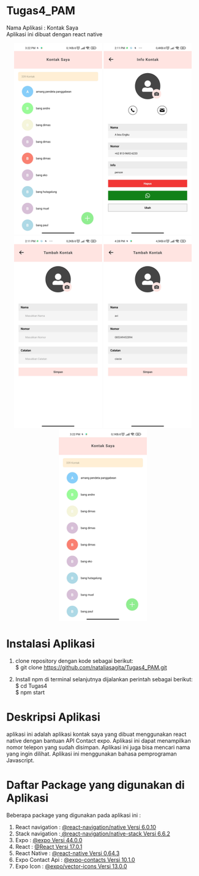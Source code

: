 # Tugas4_PAM
Nama Aplikasi : Kontak Saya <br>
Aplikasi ini dibuat dengan react native

<div align="center">
  <img widht="300px" height="500px" src="gambar_aplikasi/menukontak.jpg"/>
  <img widht="300px" height="500px" src="gambar_aplikasi/infokontak.jpg"/>
  <img widht="300px" height="500px" src="gambar_aplikasi/tambahkontak.jpg"/>
  <img widht="300px" height="500px" src="gambar_aplikasi/simpankontak.jpg"/>
  <img widht="300px" height="500px" src="gambar_aplikasi/menukontak.jpg"/>
</div>

# Instalasi Aplikasi
1. clone repository dengan kode sebagai berikut: <br>
    $ git clone https://github.com/nataliasagita/Tugas4_PAM.git
    
2. Install npm di terminal selanjutnya dijalankan perintah sebagai berikut: <br>
    $ cd Tugas4 <br>
    $ npm start
    
# Deskripsi Aplikasi
aplikasi ini adalah aplikasi kontak saya yang dibuat menggunakan react native dengan bantuan API Contact expo. Aplikasi ini dapat menampilkan nomor telepon yang sudah disimpan. Aplikasi ini juga bisa mencari nama yang ingin dilihat. Aplikasi ini menggunakan bahasa pemprograman Javascript.

# Daftar Package yang digunakan di Aplikasi
Beberapa package yang digunakan pada aplikasi ini :

1. React navigation : <a href="https://reactnavigation.org/"> @react-navigation/native Versi 6.0.10 </a>
2. Stack navigation :<a href="https://reactnavigation.org/docs/hello-react-navigation/"> @react-navigation/native-stack Versi 6.6.2 </a>
3. Expo : <a href="https://docs.expo.dev/"> @expo Versi 44.0.0 </a>
4. React : <a href="https://reactjs.org/"> @React Versi 17.0.1 </a>
5. React Native : <a href="https://reactnative.dev/">  @react-native Versi 0.64.3 </a>
6. Expo Contact Api : <a href="https://docs.expo.dev/versions/v44.0.0/sdk/contacts/"> @expo-contacts Versi 10.1.0 </a>
7. Expo Icon : <a href="https://icons.expo.fyi/"> @expo/vector-icons Versi 13.0.0 </a>
